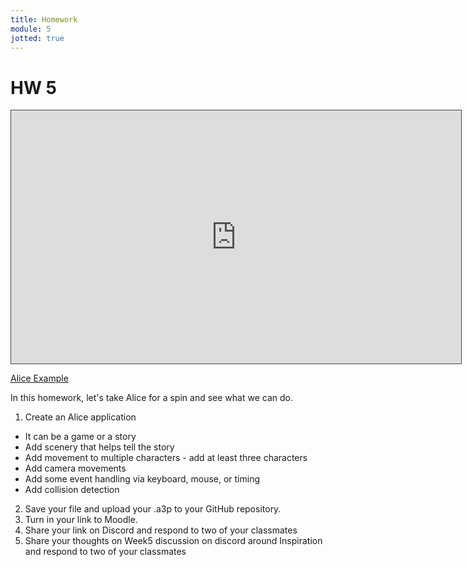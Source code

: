 ```yaml
---
title: Homework
module: 5
jotted: true
---
```


# HW 5 

<p><iframe src="https://umontana.hosted.panopto.com/Panopto/Pages/Embed.aspx?id=ad919548-e175-4f7d-860d-b10d01554b16&autoplay=false&offerviewer=true&showtitle=false&showbrand=false&captions=false&interactivity=none" height="405" width="720" style="border: 1px solid #464646;" allowfullscreen allow="autoplay" aria-label="Panopto Embedded Video Player"></iframe></p>

<p>
<a href="https://github.com/coryMcKague/MART120_Homework/tree/main/Week5" target="_blank">Alice Example</a>
</p>

In this homework, let's take Alice for a spin and see what we can do.

1. Create an Alice application
  - It can be a game or a story
  - Add scenery that helps tell the story
  - Add movement to multiple characters - add at least three characters
  - Add camera movements
  - Add some event handling via keyboard, mouse, or timing
  - Add collision detection
2. Save your file and upload your .a3p to your GitHub repository.
3. Turn in your link to Moodle.
4. Share your link on Discord and respond to two of your classmates
5. Share your thoughts on Week5 discussion on discord around Inspiration and respond to two of your classmates
